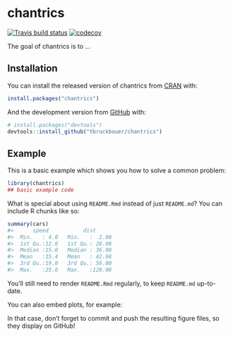 
<!-- README.md is generated from README.Rmd. Please edit that file -->

# chantrics

<!-- badges: start -->

[![Travis build
status](https://travis-ci.com/tbruckbauer/chantrics.svg?token=w8TadkqrUK2xbsPmJ7ty&branch=master)](https://travis-ci.com/tbruckbauer/chantrics)
[![codecov](https://codecov.io/gh/tbruckbauer/chantrics/branch/master/graph/badge.svg?token=EQQ177WODM)](https://codecov.io/gh/tbruckbauer/chantrics)
<!-- badges: end -->

The goal of chantrics is to …

## Installation

You can install the released version of chantrics from
[CRAN](https://CRAN.R-project.org) with:

``` r
install.packages("chantrics")
```

And the development version from [GitHub](https://github.com/) with:

``` r
# install.packages("devtools")
devtools::install_github("tbruckbauer/chantrics")
```

## Example

This is a basic example which shows you how to solve a common problem:

``` r
library(chantrics)
## basic example code
```

What is special about using `README.Rmd` instead of just `README.md`?
You can include R chunks like so:

``` r
summary(cars)
#>      speed           dist       
#>  Min.   : 4.0   Min.   :  2.00  
#>  1st Qu.:12.0   1st Qu.: 26.00  
#>  Median :15.0   Median : 36.00  
#>  Mean   :15.4   Mean   : 42.98  
#>  3rd Qu.:19.0   3rd Qu.: 56.00  
#>  Max.   :25.0   Max.   :120.00
```

You’ll still need to render `README.Rmd` regularly, to keep `README.md`
up-to-date.

You can also embed plots, for example:

In that case, don’t forget to commit and push the resulting figure
files, so they display on GitHub\!
